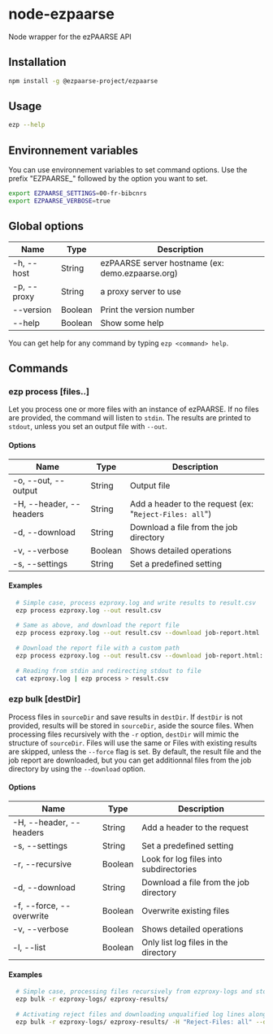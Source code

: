 # node-ezpaarse
Node wrapper for the ezPAARSE API

## Installation
```bash
npm install -g @ezpaarse-project/ezpaarse
```

## Usage
```bash
ezp --help
```

## Environnement variables
You can use environnement variables to set command options. Use the prefix "EZPAARSE_" followed by the option you want to set.
```bash
export EZPAARSE_SETTINGS=00-fr-bibcnrs
export EZPAARSE_VERBOSE=true
```

## Global options

| Name | Type | Description |
| --- | --- | --- |
| -h, --host   | String  | ezPAARSE server hostname (ex: demo.ezpaarse.org) |
| -p, --proxy  | String  | a proxy server to use |
| --version    | Boolean | Print the version number |
| --help       | Boolean | Show some help |

You can get help for any command by typing `ezp <command> help`.

## Commands

### ezp process [files..]
Let you process one or more files with an instance of ezPAARSE. If no files are provided, the command will listen to `stdin`. The results are printed to `stdout`, unless you set an output file with `--out`.

#### Options

| Name | Type | Description |
| --- | --- | --- |
| -o, --out, --output     | String  | Output file |
| -H, --header, --headers | String  | Add a header to the request (ex: "`Reject-Files: all`") |
| -d, --download          | String  | Download a file from the job directory |
| -v, --verbose           | Boolean | Shows detailed operations |
| -s, --settings          | String  | Set a predefined setting |

#### Examples
```bash
  # Simple case, process ezproxy.log and write results to result.csv
  ezp process ezproxy.log --out result.csv
  
  # Same as above, and download the report file
  ezp process ezproxy.log --out result.csv --download job-report.html
  
  # Download the report file with a custom path
  ezp process ezproxy.log --out result.csv --download job-report.html:./reports/report.html
  
  # Reading from stdin and redirecting stdout to file
  cat ezproxy.log | ezp process > result.csv
```

### ezp bulk <sourceDir> [destDir]
Process files in `sourceDir` and save results in `destDir`. If `destDir` is not provided, results will be stored in `sourceDir`, aside the source files. When processing files recursively with the `-r` option, `destDir` will mimic the structure of `sourceDir`. Files will use the same or Files with existing results are skipped, unless the `--force` flag is set. By default, the result file and the job report are downloaded, but you can get additionnal files from the job directory by using the `--download` option.

#### Options

| Name | Type | Description |
| --- | --- | --- |
| -H, --header, --headers   | String  | Add a header to the request |
| -s, --settings            | String  | Set a predefined setting |
| -r, --recursive           | Boolean | Look for log files into subdirectories |
| -d, --download            | String  | Download a file from the job directory |
| -f, --force, --overwrite  | Boolean | Overwrite existing files |
| -v, --verbose             | Boolean | Shows detailed operations |
| -l, --list                | Boolean | Only list log files in the directory |

#### Examples
```bash
  # Simple case, processing files recursively from ezproxy-logs and storing results in ezproxy-results
  ezp bulk -r ezproxy-logs/ ezproxy-results/
  
  # Activating reject files and downloading unqualified log lines along results
  ezp bulk -r ezproxy-logs/ ezproxy-results/ -H "Reject-Files: all" --download lines-unqualified-ecs.log
```
